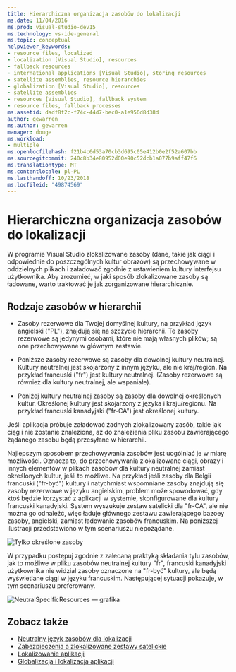 ```yaml
---
title: Hierarchiczna organizacja zasobów do lokalizacji
ms.date: 11/04/2016
ms.prod: visual-studio-dev15
ms.technology: vs-ide-general
ms.topic: conceptual
helpviewer_keywords:
- resource files, localized
- localization [Visual Studio], resources
- fallback resources
- international applications [Visual Studio], storing resources
- satellite assemblies, resource hierarchies
- globalization [Visual Studio], resources
- satellite assemblies
- resources [Visual Studio], fallback system
- resource files, fallback processes
ms.assetid: dadf8f2c-f74c-44d7-bec0-a1e956d8d38d
author: gewarren
ms.author: gewarren
manager: douge
ms.workload:
- multiple
ms.openlocfilehash: f21b4c6d53a70cb3d695c05e412b0e2f52a607bb
ms.sourcegitcommit: 240c8b34e80952d00e90c52dcb1a077b9aff47f6
ms.translationtype: MT
ms.contentlocale: pl-PL
ms.lasthandoff: 10/23/2018
ms.locfileid: "49874569"
---
```

# <a name="hierarchical-organization-of-resources-for-localization"></a>Hierarchiczna organizacja zasobów do lokalizacji

W programie Visual Studio zlokalizowane zasoby (dane, takie jak ciągi i odpowiednie do poszczególnych kultur obrazów) są przechowywane w oddzielnych plikach i załadować zgodnie z ustawieniem kultury interfejsu użytkownika. Aby zrozumieć, w jaki sposób zlokalizowane zasoby są ładowane, warto traktować je jak zorganizowane hierarchicznie.

## <a name="kinds-of-resources-in-the-hierarchy"></a>Rodzaje zasobów w hierarchii

- Zasoby rezerwowe dla Twojej domyślnej kultury, na przykład język angielski ("PL"), znajdują się na szczycie hierarchii. Te zasoby rezerwowe są jedynymi osobami, które nie mają własnych plików; są one przechowywane w głównym zestawie.

- Poniższe zasoby rezerwowe są zasoby dla dowolnej kultury neutralnej. Kultury neutralnej jest skojarzony z innym języku, ale nie kraj/region. Na przykład francuski ("fr") jest kultury neutralnej. (Zasoby rezerwowe są również dla kultury neutralnej, ale wspaniałe).

- Poniżej kultury neutralnej zasoby są zasoby dla dowolnej określonych kultur. Określonej kultury jest skojarzony z języka i kraju/regionu. Na przykład francuski kanadyjski ("fr-CA") jest określonej kultury.

Jeśli aplikacja próbuje załadować żadnych zlokalizowany zasób, takie jak ciąg i nie zostanie znaleziona, aż do znalezienia pliku zasobu zawierającego żądanego zasobu będą przesyłane w hierarchii.

Najlepszym sposobem przechowywania zasobów jest uogólniać je w miarę możliwości. Oznacza to, do przechowywania zlokalizowane ciągi, obrazy i innych elementów w plikach zasobów dla kultury neutralnej zamiast określonych kultur, jeśli to możliwe. Na przykład jeśli zasoby dla Belgii francuski ("fr-być") kultury i natychmiast wspomniane zasoby znajdują się zasoby rezerwowe w języku angielskim, problem może spowodować, gdy ktoś będzie korzystać z aplikacji w systemie, skonfigurowane dla kultury francuski kanadyjski. System wyszukuje zestaw satelicki dla "fr-CA", ale nie można go odnaleźć, więc ładuje głównego zestawu zawierającego bazoey zasoby, angielski, zamiast ładowanie zasobów francuskim. Na poniższej ilustracji przedstawiono w tym scenariuszu niepożądane.

![Tylko określone zasoby](../ide/media/vbspecificresourcesonly.gif)

W przypadku postępuj zgodnie z zalecaną praktyką składania tylu zasobów, jak to możliwe w pliku zasobów neutralnej kultury "fr", francuski kanadyjski użytkownika nie widział zasoby oznaczone na "fr-być" kultury, ale będą wyświetlane ciągi w języku francuskim. Następującej sytuacji pokazuje, w tym scenariuszu preferowany.

![NeutralSpecificResources — grafika](../ide/media/vbneutralspecificresources.gif)

## <a name="see-also"></a>Zobacz także

- [Neutralny język zasobów dla lokalizacji](../ide/neutral-resources-languages-for-localization.md)
- [Zabezpieczenia a zlokalizowane zestawy satelickie](../ide/security-and-localized-satellite-assemblies.md)
- [Lokalizowanie aplikacji](../ide/localizing-applications.md)
- [Globalizacja i lokalizacja aplikacji](../ide/globalizing-and-localizing-applications.md)